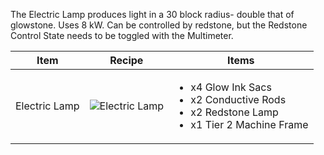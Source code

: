 The Electric Lamp produces light in a 30 block radius- double that of glowstone. Uses 8 kW. Can be controlled by redstone, but the Redstone Control State needs to be toggled with the Multimeter.

| Item | Recipe | Items |
|------|--------|-------|
| Electric Lamp | ![Electric Lamp](https://cdn.discordapp.com/attachments/739536694398812230/879442329793073162/electric_lamp.png) | <ul><li>x4 Glow Ink Sacs</li><li>x2 Conductive Rods</li><li>x2 Redstone Lamp</li><li>x1 Tier 2 Machine Frame</li></ul> |
